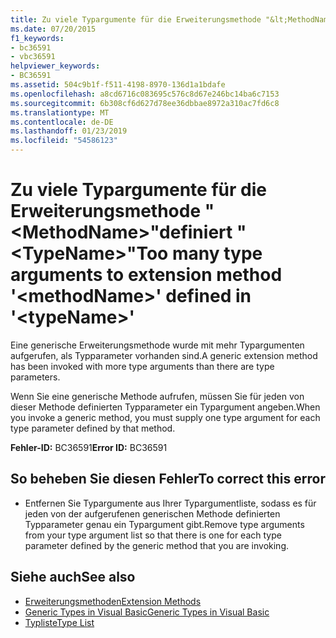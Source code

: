 ```yaml
---
title: Zu viele Typargumente für die Erweiterungsmethode "&lt;MethodName&gt;"definiert "&lt;TypeName&gt;"
ms.date: 07/20/2015
f1_keywords:
- bc36591
- vbc36591
helpviewer_keywords:
- BC36591
ms.assetid: 504c9b1f-f511-4198-8970-136d1a1bdafe
ms.openlocfilehash: a8cd6716c083695c576c8d67e246bc14ba6c7153
ms.sourcegitcommit: 6b308cf6d627d78ee36dbbae8972a310ac7fd6c8
ms.translationtype: MT
ms.contentlocale: de-DE
ms.lasthandoff: 01/23/2019
ms.locfileid: "54586123"
---
```

# <a name="too-many-type-arguments-to-extension-method-ltmethodnamegt-defined-in-lttypenamegt"></a><span data-ttu-id="aa71d-102">Zu viele Typargumente für die Erweiterungsmethode "&lt;MethodName&gt;"definiert "&lt;TypeName&gt;"</span><span class="sxs-lookup"><span data-stu-id="aa71d-102">Too many type arguments to extension method '&lt;methodName&gt;' defined in '&lt;typeName&gt;'</span></span>
<span data-ttu-id="aa71d-103">Eine generische Erweiterungsmethode wurde mit mehr Typargumenten aufgerufen, als Typparameter vorhanden sind.</span><span class="sxs-lookup"><span data-stu-id="aa71d-103">A generic extension method has been invoked with more type arguments than there are type parameters.</span></span>  
  
 <span data-ttu-id="aa71d-104">Wenn Sie eine generische Methode aufrufen, müssen Sie für jeden von dieser Methode definierten Typparameter ein Typargument angeben.</span><span class="sxs-lookup"><span data-stu-id="aa71d-104">When you invoke a generic method, you must supply one type argument for each type parameter defined by that method.</span></span>  
  
 <span data-ttu-id="aa71d-105">**Fehler-ID:** BC36591</span><span class="sxs-lookup"><span data-stu-id="aa71d-105">**Error ID:** BC36591</span></span>  
  
## <a name="to-correct-this-error"></a><span data-ttu-id="aa71d-106">So beheben Sie diesen Fehler</span><span class="sxs-lookup"><span data-stu-id="aa71d-106">To correct this error</span></span>  
  
-   <span data-ttu-id="aa71d-107">Entfernen Sie Typargumente aus Ihrer Typargumentliste, sodass es für jeden von der aufgerufenen generischen Methode definierten Typparameter genau ein Typargument gibt.</span><span class="sxs-lookup"><span data-stu-id="aa71d-107">Remove type arguments from your type argument list so that there is one for each type parameter defined by the generic method that you are invoking.</span></span>  
  
## <a name="see-also"></a><span data-ttu-id="aa71d-108">Siehe auch</span><span class="sxs-lookup"><span data-stu-id="aa71d-108">See also</span></span>
- [<span data-ttu-id="aa71d-109">Erweiterungsmethoden</span><span class="sxs-lookup"><span data-stu-id="aa71d-109">Extension Methods</span></span>](../../visual-basic/programming-guide/language-features/procedures/extension-methods.md)
- [<span data-ttu-id="aa71d-110">Generic Types in Visual Basic</span><span class="sxs-lookup"><span data-stu-id="aa71d-110">Generic Types in Visual Basic</span></span>](../../visual-basic/programming-guide/language-features/data-types/generic-types.md)
- [<span data-ttu-id="aa71d-111">Typliste</span><span class="sxs-lookup"><span data-stu-id="aa71d-111">Type List</span></span>](../../visual-basic/language-reference/statements/type-list.md)
